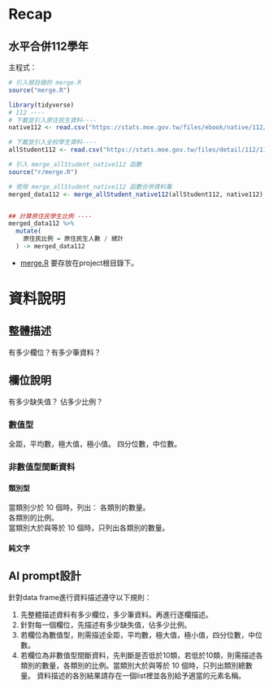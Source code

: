 # Recap

## 水平合併112學年

主程式：  
```r
# 引入根目錄的 merge.R
source("merge.R") 

library(tidyverse)
# 112 ----
# 下載並引入原住民生資料----
native112 <- read.csv("https://stats.moe.gov.tw/files/ebook/native/112/112native_A1-1.csv")

# 下載並引入全校學生資料----
allStudent112 <- read.csv("https://stats.moe.gov.tw/files/detail/112/112_student.csv")

# 引入 merge_allStudent_native112 函數
source("r/merge.R")

# 使用 merge_allStudent_native112 函數合併資料集
merged_data112 <- merge_allStudent_native112(allStudent112, native112)


## 計算原住民學生比例 ----
merged_data112 %>%
  mutate(
    原住民比例 = 原住民生人數 / 總計
  ) -> merged_data112

```

  - [merge.R](../merge.R) 要存放在project根目錄下。
  


# 資料說明

## 整體描述

有多少欄位？有多少筆資料？

## 欄位說明

有多少缺失值？ 佔多少比例？  

### 數值型

全距，平均數，極大值，極小值。
四分位數，中位數。

### 非數值型間斷資料

#### 類別型

當類別少於 10 個時，列出：
各類別的數量。  
各類別的比例。  
當類別大於與等於 10 個時，只列出各類別的數量。

#### 純文字


## AI prompt設計

針對data frame進行資料描述遵守以下規則：  
  1. 先整體描述資料有多少欄位，多少筆資料。再進行逐欄描述。  
  2. 針對每一個欄位，先描述有多少缺失值，佔多少比例。  
  3. 若欄位為數值型，則需描述全距，平均數，極大值，極小值，四分位數，中位數。  
  4. 若欄位為非數值型間斷資料，先判斷是否低於10類，若低於10類，則需描述各類別的數量，各類別的比例。當類別大於與等於 10 個時，只列出類別總數量。 
資料描述的各別結果請存在一個list裡並各別給予適當的元素名稱。  

